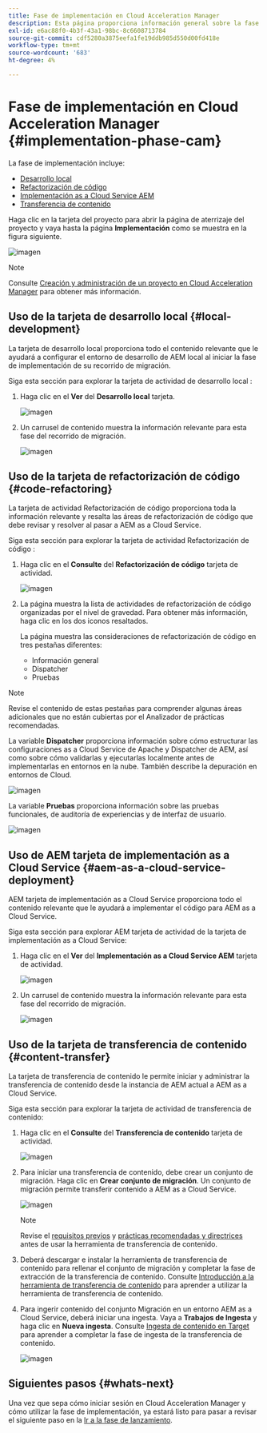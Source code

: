 ```yaml
---
title: Fase de implementación en Cloud Acceleration Manager
description: Esta página proporciona información general sobre la fase de implementación en Cloud Acceleration Manager.
exl-id: e6ac88f0-4b3f-43a1-98bc-8c6608713784
source-git-commit: cdf5280a3875eefa1fe19ddb985d550d00fd418e
workflow-type: tm+mt
source-wordcount: '683'
ht-degree: 4%

---
```


# Fase de implementación en Cloud Acceleration Manager {#implementation-phase-cam}

La fase de implementación incluye:

* [Desarrollo local](#local-development)
* [Refactorización de código](#code-refactoring)
* [Implementación as a Cloud Service AEM](#aem-as-a-cloud-service-deployment)
* [Transferencia de contenido](#content-transfer)


Haga clic en la tarjeta del proyecto para abrir la página de aterrizaje del proyecto y vaya hasta la página **Implementación** como se muestra en la figura siguiente.

![imagen](/help/journey-migration/cloud-acceleration-manager/assets/implementation-1.png)

>[!NOTE]
>Consulte [Creación y administración de un proyecto en Cloud Acceleration Manager](https://experienceleague.adobe.com/docs/experience-manager-cloud-service/moving/cloud-acceleration-manager/using-cam/getting-started-cam.html?lang=en#create-project) para obtener más información.


## Uso de la tarjeta de desarrollo local {#local-development}

La tarjeta de desarrollo local proporciona todo el contenido relevante que le ayudará a configurar el entorno de desarrollo de AEM local al iniciar la fase de implementación de su recorrido de migración.

Siga esta sección para explorar la tarjeta de actividad de desarrollo local :

1. Haga clic en el **Ver** del **Desarrollo local** tarjeta.

   ![imagen](/help/journey-migration/cloud-acceleration-manager/assets/implementation-2.png)

1. Un carrusel de contenido muestra la información relevante para esta fase del recorrido de migración.

   ![imagen](/help/journey-migration/cloud-acceleration-manager/assets/implementation-3.png)


## Uso de la tarjeta de refactorización de código {#code-refactoring}

La tarjeta de actividad Refactorización de código proporciona toda la información relevante y resalta las áreas de refactorización de código que debe revisar y resolver al pasar a AEM as a Cloud Service.

Siga esta sección para explorar la tarjeta de actividad Refactorización de código :

1. Haga clic en el **Consulte** del **Refactorización de código** tarjeta de actividad.

   ![imagen](/help/journey-migration/cloud-acceleration-manager/assets/implementation-4.png)

1. La página muestra la lista de actividades de refactorización de código organizadas por el nivel de gravedad. Para obtener más información, haga clic en los dos iconos resaltados.

   La página muestra las consideraciones de refactorización de código en tres pestañas diferentes:

   * Información general
   * Dispatcher
   * Pruebas

>[!NOTE]
>Revise el contenido de estas pestañas para comprender algunas áreas adicionales que no están cubiertas por el Analizador de prácticas recomendadas.

La variable **Dispatcher** proporciona información sobre cómo estructurar las configuraciones as a Cloud Service de Apache y Dispatcher de AEM, así como sobre cómo validarlas y ejecutarlas localmente antes de implementarlas en entornos en la nube. También describe la depuración en entornos de Cloud.

![imagen](/help/journey-migration/cloud-acceleration-manager/assets/coderefactoring-2.png)

La variable **Pruebas** proporciona información sobre las pruebas funcionales, de auditoría de experiencias y de interfaz de usuario.

![imagen](/help/journey-migration/cloud-acceleration-manager/assets/coderefactoring-3.png)


## Uso de AEM tarjeta de implementación as a Cloud Service {#aem-as-a-cloud-service-deployment}

AEM tarjeta de implementación as a Cloud Service proporciona todo el contenido relevante que le ayudará a implementar el código para AEM as a Cloud Service.

Siga esta sección para explorar AEM tarjeta de actividad de la tarjeta de implementación as a Cloud Service:

1. Haga clic en el **Ver** del **Implementación as a Cloud Service AEM** tarjeta de actividad.

   ![imagen](/help/journey-migration/cloud-acceleration-manager/assets/implementation-6.png)

1. Un carrusel de contenido muestra la información relevante para esta fase del recorrido de migración.

   ![imagen](/help/journey-migration/cloud-acceleration-manager/assets/aem-deployment-card.png)


## Uso de la tarjeta de transferencia de contenido {#content-transfer}

La tarjeta de transferencia de contenido le permite iniciar y administrar la transferencia de contenido desde la instancia de AEM actual a AEM as a Cloud Service.

Siga esta sección para explorar la tarjeta de actividad de transferencia de contenido:

1. Haga clic en el **Consulte** del **Transferencia de contenido** tarjeta de actividad.

   ![imagen](/help/journey-migration/cloud-acceleration-manager/assets/contenttransfer-1.png)

1. Para iniciar una transferencia de contenido, debe crear un conjunto de migración. Haga clic en **Crear conjunto de migración**. Un conjunto de migración permite transferir contenido a AEM as a Cloud Service.

   ![imagen](/help/journey-migration/cloud-acceleration-manager/assets/contenttransfer-2.png)

   >[!NOTE]
   >Revise el [requisitos previos](https://experienceleague.adobe.com/docs/experience-manager-cloud-service/moving/cloud-migration/content-transfer-tool/prerequisites-content-transfer-tool.html?lang=en) y [prácticas recomendadas y directrices](https://experienceleague.adobe.com/docs/experience-manager-cloud-service/moving/cloud-migration/content-transfer-tool/overview-content-transfer-tool.html?lang=en) antes de usar la herramienta de transferencia de contenido.

1. Deberá descargar e instalar la herramienta de transferencia de contenido para rellenar el conjunto de migración y completar la fase de extracción de la transferencia de contenido. Consulte [Introducción a la herramienta de transferencia de contenido](https://experienceleague.adobe.com/docs/experience-manager-cloud-service/content/migration-journey/cloud-migration/content-transfer-tool/getting-started-content-transfer-tool.html?lang=es) para aprender a utilizar la herramienta de transferencia de contenido.

1. Para ingerir contenido del conjunto Migración en un entorno AEM as a Cloud Service, deberá iniciar una ingesta. Vaya a **Trabajos de Ingesta** y haga clic en **Nueva ingesta**. Consulte [Ingesta de contenido en Target](https://experienceleague.adobe.com/docs/experience-manager-cloud-service/content/migration-journey/cloud-migration/content-transfer-tool/ingesting-content.html?lang=en) para aprender a completar la fase de ingesta de la transferencia de contenido.

   ![imagen](/help/journey-migration/cloud-acceleration-manager/assets/contenttransfer-3.png)

<!--### Estimating Content Transfer Time {#calculating}

A Content Transfer Tool calculator has been provided to estimate how long it could take to complete the content transfer activity. You can use the content repository size slider to select the size that applies to your project. The transfer times vary for the extraction and ingestion phases. 

   ![image](/help/journey-migration/cloud-acceleration-manager/assets/contenttransfer-4.png)

   >[!NOTE]
   >These times are estimates only. Factor such as network speeds and time to scale up instances have not been accounted for in these estimates.

To estimate the size of the AEM Repository, you can run the Disk Usage report under `http://HOST:PORT/etc/reports/diskusage.html`. 

You can also estimate the size of specific repository paths by using the `path` parameter, for example, `http://HOST:PORT/etc/reports/diskusage.html?path=/content/dam`. -->

## Siguientes pasos {#whats-next}

Una vez que sepa cómo iniciar sesión en Cloud Acceleration Manager y cómo utilizar la fase de implementación, ya estará listo para pasar a revisar el siguiente paso en la [Ir a la fase de lanzamiento](https://experienceleague.adobe.com/docs/experience-manager-cloud-service/moving/cloud-acceleration-manager/using-cam/cam-golive-phase.html?lang=en).
